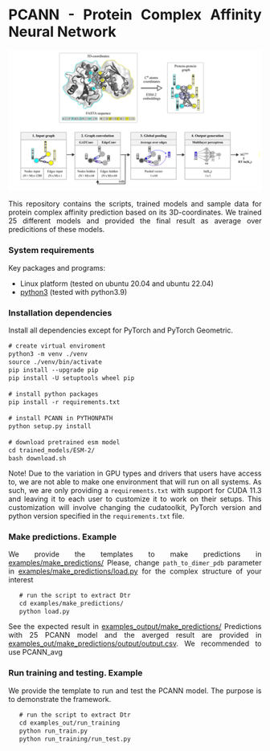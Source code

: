 <div align="justify">

# PCANN - Protein Complex Affinity Neural Network

<p align="center">
  <img src="figures/nn.png">
</p>

This repository contains the scripts, trained models and sample data for protein complex affinity prediction based on its 3D-coordinates.
We trained 25 different models and provided the final result as average over predicitions of these models.

### System requirements

Key packages and programs:

- Linux platform (tested on ubuntu 20.04 and ubuntu 22.04)
- [python3](https://www.python.org/) (tested with python3.9)

### Installation dependencies

Install all dependencies except for PyTorch and PyTorch Geometric.

```code-block:: bash
# create virtual enviroment
python3 -m venv ./venv
source ./venv/bin/activate
pip install --upgrade pip
pip install -U setuptools wheel pip

# install python packages
pip install -r requirements.txt

# install PCANN in PYTHONPATH
python setup.py install

# download pretrained esm model
cd trained_models/ESM-2/
bash download.sh
```

Note! Due to the variation in GPU types and drivers that users have access to, we are not able to make one environment that will run on all systems.
As such, we are only providing a ```requirements.txt``` with support for CUDA 11.3 and leaving it to each user to customize it to work on their setups. This customization will involve changing the cudatoolkit, PyTorch version and python version specified in the ```requirements.txt``` file.


### Make predictions. Example

We provide the templates to make predictions in [examples/make_predictions/](examples/make_predictions/)
Please, change ```path_to_dimer_pdb``` parameter in [examples/make_predictions/load.py](examples/make_predictions/load.py) for the complex structure of your interest

```code-block:: bash
   # run the script to extract Dtr
   cd examples/make_predictions/
   python load.py
```
See the expected result in [examples_output/make_predictions/](examples_output/make_predictions/)
Predictions with 25 PCANN model and the averged result are provided in [examples_out/make_predictions/output/output.csv](examples_out/make_predictions/output/output.csv).
We recommended to use PCANN_avg

### Run training and testing. Example

We provide the template to run and test the PCANN model. The purpose is to demonstrate the framework. 

```code-block:: bash
   # run the script to extract Dtr
   cd examples_out/run_training
   python run_train.py
   python run_training/run_test.py
```

</div>



